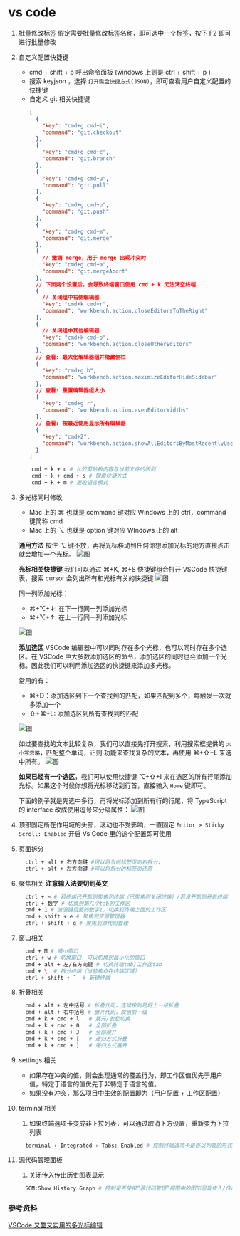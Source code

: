 # vs code

1. 批量修改标签
   假定需要批量修改标签名称，即可选中一个标签，按下 F2 即可进行批量修改

2. 自定义配置快捷键

   - cmd + shift + p 呼出命令面板 (windows 上则是 ctrl + shift + p )
   - 搜索 keyjson ，选择 `打开键盘快捷方式(JSON)`，即可查看用户自定义配置的快捷键
   - 自定义 git 相关快捷键
     ```json
     [
       {
         "key": "cmd+g cmd+i",
         "command": "git.checkout"
       },
       {
         "key": "cmd+g cmd+c",
         "command": "git.branch"
       },
       {
         "key": "cmd+g cmd+u",
         "command": "git.pull"
       },
       {
         "key": "cmd+g cmd+p",
         "command": "git.push"
       },
       {
         "key": "cmd+g cmd+m",
         "command": "git.merge"
       },
       {
         // 撤销 merge，用于 merge 出现冲突时
         "key": "cmd+g cmd+a",
         "command": "git.mergeAbort"
       },
       // 下面两个设置后，会导致终端窗口使用 cmd + k 无法清空终端
       {
         // 关闭组中右侧编辑器
         "key": "cmd+k cmd+r",
         "command": "workbench.action.closeEditorsToTheRight"
       },
       {
         // 关闭组中其他编辑器
         "key": "cmd+k cmd+o",
         "command": "workbench.action.closeOtherEditors"
       },
       // 查看: 最大化编辑器组并隐藏侧栏
       {
         "key": "cmd+g b",
         "command": "workbench.action.maximizeEditorHideSidebar"
       },
       // 查看: 重置编辑器组大小
       {
         "key": "cmd+g r",
         "command": "workbench.action.evenEditorWidths"
       },
       // 查看: 按最近使用显示所有编辑器
       {
         "key": "cmd+2",
         "command": "workbench.action.showAllEditorsByMostRecentlyUsed"
       }
     ]
     ```

   ```sh
       cmd + k + c # 比较剪贴板内容与当前文件的区别
       cmd + k + cmd + s # 键盘快捷方式
       cmd + k + m # 更改语言模式
   ```

3. 多光标同时修改

   - Mac 上的 ⌘ 也就是 command 键对应 Windows 上的 ctrl，command 键简称 cmd
   - Mac 上的 ⌥ 也就是 option 键对应 WIndows 上的 alt

   **通用方法**
   按住 ⌥ 键不放，再将光标移动到任何你想添加光标的地方直接点击就会增加一个光标。
   ![图](https://pic1.zhimg.com/v2-4cbc821d1ee007429f6db58d499ff44b_720w.webp?source=d16d100b)

   **光标相关快捷键**
   我们可以通过 ⌘+K, ⌘+S 快捷键组合打开 VSCode 快捷键表，搜索 cursor 会列出所有和光标有关的快捷键
   ![图](https://pic3.zhimg.com/80/v2-dac5053c8232abcd73c95eec52f1531e_1440w.webp)

   同一列添加光标：

   - ⌘+⌥+↓: 在下一行同一列添加光标
   - ⌘+⌥+↑: 在上一行同一列添加光标

   ![图](https://pic2.zhimg.com/v2-fd0d05dc71ca4d44cd9885da31156837_720w.webp?source=d16d100b)

   **添加选区**
   VSCode 编辑器中可以同时存在多个光标，也可以同时存在多个选区。在 VSCode 中大多数添加选区的命令，添加选区的同时也会添加一个光标。因此我们可以利用添加选区的快捷键来添加多光标。

   常用的有：

   - ⌘+D：添加选区到下一个查找到的匹配，如果匹配到多个，每触发一次就多添加一个
   - ⇧+⌘+L: 添加选区到所有查找到的匹配

   ![图](https://pic2.zhimg.com/v2-33af7106b1befaa42d74d3909e1d35cd_720w.webp?source=d16d100b)

   如过要查找的文本比较复杂，我们可以直接先打开搜索，利用搜索框提供的 `大小写忽略`，匹配整个单词，正则 功能来查找复杂的文本，再使用 ⌘+⇧+L 来选中所有。
   ![图](https://pic3.zhimg.com/v2-5e6e4aaba5aa585ab076217a28074aa6_720w.webp?source=d16d100b)

   **如果已经有一个选区**，我们可以使用快捷键 ⌥+⇧+I 来在选区的所有行尾添加光标。如果这个时候你想将光标移动到行首，直接输入 `Home` 键即可。

   下面的例子就是先选中多行，再将光标添加到所有行的行尾，将 TypeScript 的 interface 改成使用逗号来分隔属性：
   ![图](https://pic2.zhimg.com/v2-738d14f9862c9c54ee1de9233da00cc1_720w.webp?source=d16d100b)

4. 顶部固定所在作用域的头部，滚动也不受影响，一直固定
   `Editor > Sticky Scroll: Enabled` 开启 Vs Code 里的这个配置即可使用

5. 页面拆分

   ```sh
     ctrl + alt + 右方向键 #可以将当前标签页向右拆分，
     ctrl + alt + 左方向键 #可以将拆分的标签页还原
   ```

6. 聚焦相关
   **注意输入法要切到英文**

   ```sh
     ctrl + ~ # 若终端已开启则聚焦到终端（已聚焦则关闭终端）/若没开启则开启终端
     ctrl + 数字 # 切换到第几个tab的工作区
     cmd + 1 # 波浪键后面的数字1，切换到终端上面的工作区
     cmd + shift + e # 聚焦到资源管理器
     ctrl + shift + g # 聚焦到源代码管理
   ```

7. 窗口相关

   ```sh
     cmd + M # 缩小窗口
     ctrl + w # 切换窗口，可以切换到最小化的窗口
     cmd + alt + 左/右方向键 # 切换终端tab/工作区tab
     cmd + \  # 拆分终端（当前焦点在终端区域）
     ctrl + shift + `  # 新建终端
   ```

8. 折叠相关

   ```sh
     cmd + alt + 左中括号 # 折叠代码，连续按则是将上一级折叠
     cmd + alt + 右中括号 # 展开代码，就当前一级
     cmd + k + cmd + l   # 展开/收起切换
     cmd + k + cmd + 0   # 全部折叠
     cmd + k + cmd + J   # 全部展开
     cmd + k + cmd + [   # 递归方式折叠
     cmd + k + cmd + ]   # 递归方式展开
   ```

9. settings 相关

   - 如果存在冲突的值，则会出现通常的覆盖行为，即工作区值优先于用户值，特定于语言的值优先于非特定于语言的值。
   - 如果没有冲突，那么项目中生效的配置即为（用户配置 + 工作区配置）

10. terminal 相关

    1. 如果终端选项卡变成非下拉列表，可以通过取消下方设置，重新变为下拉列表

    ```sh
      terminal › Integrated › Tabs: Enabled # 控制终端选项卡是否以列表的形式显示在终端的一侧。如果禁用此功能，将改为显示下拉列表。
    ```

11. 源代码管理面板

    1. 关闭传入传出历史图表显示

    ```sh
      SCM:Show History Graph # 控制是否使用“源代码管理”视图中的图形呈现传入/传出更改。
    ```

### 参考资料

[VSCode 又酷又实用的多光标编辑](https://juejin.cn/post/7079693787328921637)
